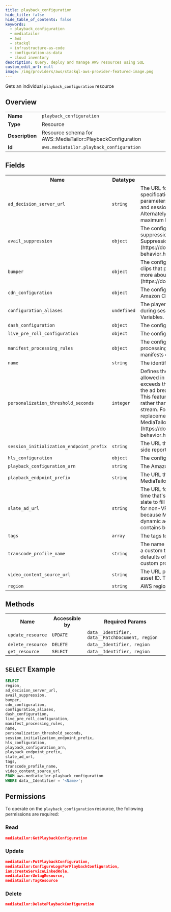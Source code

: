 ```yaml
---
title: playback_configuration
hide_title: false
hide_table_of_contents: false
keywords:
  - playback_configuration
  - mediatailor
  - aws
  - stackql
  - infrastructure-as-code
  - configuration-as-data
  - cloud inventory
description: Query, deploy and manage AWS resources using SQL
custom_edit_url: null
image: /img/providers/aws/stackql-aws-provider-featured-image.png
---
```

Gets an individual <code>playback_configuration</code> resource

## Overview
<table><tbody>
<tr><td><b>Name</b></td><td><code>playback_configuration</code></td></tr>
<tr><td><b>Type</b></td><td>Resource</td></tr>
<tr><td><b>Description</b></td><td>Resource schema for AWS::MediaTailor::PlaybackConfiguration</td></tr>
<tr><td><b>Id</b></td><td><code>aws.mediatailor.playback_configuration</code></td></tr>
</tbody></table>

## Fields
<table><tbody>
<tr><th>Name</th><th>Datatype</th><th>Description</th></tr>
<tr><td><code>ad_decision_server_url</code></td><td><code>string</code></td><td>The URL for the ad decision server (ADS). This includes the specification of static parameters and placeholders for dynamic parameters. AWS Elemental MediaTailor substitutes player-specific and session-specific parameters as needed when calling the ADS. Alternately, for testing you can provide a static VAST URL. The maximum length is 25,000 characters.</td></tr>
<tr><td><code>avail_suppression</code></td><td><code>object</code></td><td>The configuration for avail suppression, also known as ad suppression. For more information about ad suppression, see Ad Suppression (https:&#x2F;&#x2F;docs.aws.amazon.com&#x2F;mediatailor&#x2F;latest&#x2F;ug&#x2F;ad-behavior.html).</td></tr>
<tr><td><code>bumper</code></td><td><code>object</code></td><td>The configuration for bumpers. Bumpers are short audio or video clips that play at the start or before the end of an ad break. To learn more about bumpers, see Bumpers (https:&#x2F;&#x2F;docs.aws.amazon.com&#x2F;mediatailor&#x2F;latest&#x2F;ug&#x2F;bumpers.html).</td></tr>
<tr><td><code>cdn_configuration</code></td><td><code>object</code></td><td>The configuration for using a content delivery network (CDN), like Amazon CloudFront, for content and ad segment management.</td></tr>
<tr><td><code>configuration_aliases</code></td><td><code>undefined</code></td><td>The player parameters and aliases used as dynamic variables during session initialization. For more information, see Domain Variables. </td></tr>
<tr><td><code>dash_configuration</code></td><td><code>object</code></td><td>The configuration for DASH content.</td></tr>
<tr><td><code>live_pre_roll_configuration</code></td><td><code>object</code></td><td>The configuration for pre-roll ad insertion.</td></tr>
<tr><td><code>manifest_processing_rules</code></td><td><code>object</code></td><td>The configuration for manifest processing rules. Manifest processing rules enable customization of the personalized manifests created by MediaTailor.</td></tr>
<tr><td><code>name</code></td><td><code>string</code></td><td>The identifier for the playback configuration.</td></tr>
<tr><td><code>personalization_threshold_seconds</code></td><td><code>integer</code></td><td>Defines the maximum duration of underfilled ad time (in seconds) allowed in an ad break. If the duration of underfilled ad time exceeds the personalization threshold, then the personalization of the ad break is abandoned and the underlying content is shown. This feature applies to ad replacement in live and VOD streams, rather than ad insertion, because it relies on an underlying content stream. For more information about ad break behavior, including ad replacement and insertion, see Ad Behavior in AWS Elemental MediaTailor (https:&#x2F;&#x2F;docs.aws.amazon.com&#x2F;mediatailor&#x2F;latest&#x2F;ug&#x2F;ad-behavior.html).</td></tr>
<tr><td><code>session_initialization_endpoint_prefix</code></td><td><code>string</code></td><td>The URL that the player uses to initialize a session that uses client-side reporting.</td></tr>
<tr><td><code>hls_configuration</code></td><td><code>object</code></td><td>The configuration for HLS content.</td></tr>
<tr><td><code>playback_configuration_arn</code></td><td><code>string</code></td><td>The Amazon Resource Name (ARN) for the playback configuration.</td></tr>
<tr><td><code>playback_endpoint_prefix</code></td><td><code>string</code></td><td>The URL that the player accesses to get a manifest from MediaTailor. This session will use server-side reporting.</td></tr>
<tr><td><code>slate_ad_url</code></td><td><code>string</code></td><td>The URL for a high-quality video asset to transcode and use to fill in time that's not used by ads. AWS Elemental MediaTailor shows the slate to fill in gaps in media content. Configuring the slate is optional for non-VPAID configurations. For VPAID, the slate is required because MediaTailor provides it in the slots that are designated for dynamic ad content. The slate must be a high-quality asset that contains both audio and video.</td></tr>
<tr><td><code>tags</code></td><td><code>array</code></td><td>The tags to assign to the playback configuration.</td></tr>
<tr><td><code>transcode_profile_name</code></td><td><code>string</code></td><td>The name that is used to associate this playback configuration with a custom transcode profile. This overrides the dynamic transcoding defaults of MediaTailor. Use this only if you have already set up custom profiles with the help of AWS Support.</td></tr>
<tr><td><code>video_content_source_url</code></td><td><code>string</code></td><td>The URL prefix for the parent manifest for the stream, minus the asset ID. The maximum length is 512 characters.</td></tr>
<tr><td><code>region</code></td><td><code>string</code></td><td>AWS region.</td></tr>

</tbody></table>

## Methods

<table><tbody>
  <tr>
    <th>Name</th>
    <th>Accessible by</th>
    <th>Required Params</th>
  </tr>
  <tr>
    <td><code>update_resource</code></td>
    <td><code>UPDATE</code></td>
    <td><code>data__Identifier, data__PatchDocument, region</code></td>
  </tr>
  <tr>
    <td><code>delete_resource</code></td>
    <td><code>DELETE</code></td>
    <td><code>data__Identifier, region</code></td>
  </tr>
  <tr>
    <td><code>get_resource</code></td>
    <td><code>SELECT</code></td>
    <td><code>data__Identifier, region</code></td>
  </tr>
</tbody></table>

## `SELECT` Example
```sql
SELECT
region,
ad_decision_server_url,
avail_suppression,
bumper,
cdn_configuration,
configuration_aliases,
dash_configuration,
live_pre_roll_configuration,
manifest_processing_rules,
name,
personalization_threshold_seconds,
session_initialization_endpoint_prefix,
hls_configuration,
playback_configuration_arn,
playback_endpoint_prefix,
slate_ad_url,
tags,
transcode_profile_name,
video_content_source_url
FROM aws.mediatailor.playback_configuration
WHERE data__Identifier = '<Name>';
```

## Permissions

To operate on the <code>playback_configuration</code> resource, the following permissions are required:

### Read
```json
mediatailor:GetPlaybackConfiguration
```

### Update
```json
mediatailor:PutPlaybackConfiguration,
mediatailor:ConfigureLogsForPlaybackConfiguration,
iam:CreateServiceLinkedRole,
mediatailor:UntagResource,
mediatailor:TagResource
```

### Delete
```json
mediatailor:DeletePlaybackConfiguration
```

